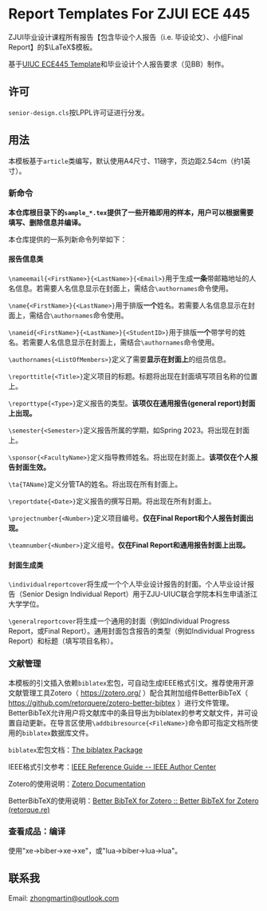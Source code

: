 # Report Templates For ZJUI ECE 445

ZJUI毕业设计课程所有报告【包含毕设个人报告（i.e. 毕设论文）、小组Final Report】的$\LaTeX$模板。

基于[UIUC ECE445 Template](https://courses.grainger.illinois.edu/ece445zjui/documents/445_template.zip)和毕业设计个人报告要求（见BB）制作。

## 许可

`senior-design.cls`按LPPL许可证进行分发。

## 用法
本模板基于`article`类编写，默认使用A4尺寸、11磅字，页边距2.54cm（约1英寸）。


### 新命令

**本仓库根目录下的`sample_*.tex`提供了一些开箱即用的样本，用户可以根据需要填写、删除信息并编译。**

本仓库提供的一系列新命令列举如下：

#### 报告信息类

`\nameemail{<FirstName>}{<LastName>}{<Email>}`用于生成**一条**带邮箱地址的人名信息。若需要人名信息显示在封面上，需结合`\authornames`命令使用。

`\name{<FirstName>}{<LastName>}`用于排版**一个**姓名。若需要人名信息显示在封面上，需结合`\authornames`命令使用。

`\nameid{<FirstName>}{<LastName>}{<StudentID>}`用于排版**一个**带学号的姓名。若需要人名信息显示在封面上，需结合`\authornames`命令使用。

`\authornames{<ListOfMembers>}`定义了需要**显示在封面上**的组员信息。

`\reporttitle{<Title>}`定义项目的标题。标题将出现在封面填写项目名称的位置上。

`\reporttype{<Type>}`定义报告的类型。**该项仅在通用报告(general report)封面上出现。**

`\semester{<Semester>}`定义报告所属的学期，如Spring 2023。将出现在封面上。

`\sponsor{<FacultyName>}`定义指导教师姓名。将出现在封面上。**该项仅在个人报告封面生效。**

`\ta{TAName}`定义分管TA的姓名。将出现在所有封面上。

`\reportdate{<Date>}`定义报告的撰写日期。将出现在所有封面上。

`\projectnumber{<Number>}`定义项目编号。**仅在Final Report和个人报告封面出现。**

`\teamnumber{<Number>}`定义组号。**仅在Final Report和通用报告封面上出现。**

#### 封面生成类

`\individualreportcover`将生成一个个人毕业设计报告的封面。个人毕业设计报告（Senior Design Individual Report）用于ZJU-UIUC联合学院本科生申请浙江大学学位。

`\generalreportcover`将生成一个通用的封面（例如Individual Progress Report，或Final Report）。通用封面包含报告的类型（例如Individual Progress Report）和标题（填写项目名称）。

### 文献管理
本模板的引文插入依赖`biblatex`宏包，可自动生成IEEE格式引文。推荐使用开源文献管理工具Zotero（ https://zotero.org/ ）配合其附加组件BetterBibTeX（ https://github.com/retorquere/zotero-better-bibtex ）进行文件管理。BetterBibTeX允许用户将文献库中的条目导出为biblatex的参考文献文件，并可设置自动更新。在导言区使用`\addbibresource{<FileName>}`命令即可指定文档所使用的`biblatex`数据库文件。

`biblatex`宏包文档：[The biblatex Package](http://mirrors.ctan.org/macros/latex/contrib/biblatex/doc/biblatex.pdf)

IEEE格式引文参考：[IEEE Reference Guide -- IEEE Author Center](https://ieeeauthorcenter.ieee.org/wp-content/uploads/IEEE-Reference-Guide.pdf)

Zotero的使用说明：[Zotero Documentation](https://www.zotero.org/support/)

BetterBibTeX的使用说明：[Better BibTeX for Zotero :: Better BibTeX for Zotero (retorque.re)](https://retorque.re/zotero-better-bibtex/)

### 查看成品：编译

使用"xe->biber->xe->xe"，或"lua->biber->lua->lua"。

## 联系我
Email: zhongmartin@outlook.com
